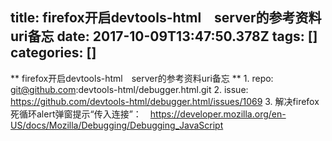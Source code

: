 title: firefox开启devtools-html　server的参考资料uri备忘
date: 2017-10-09T13:47:50.378Z
tags: []
categories: []
---
** firefox开启devtools-html　server的参考资料uri备忘 **
1. 
repo: git@github.com:devtools-html/debugger.html.git
2. 
issue: https://github.com/devtools-html/debugger.html/issues/1069
3. 
解决firefox死循环alert弹窗提示“传入连接”：　https://developer.mozilla.org/en-US/docs/Mozilla/Debugging/Debugging_JavaScript